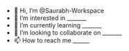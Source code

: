 - 👋 Hi, I’m @Saurabh-Workspace
- 👀 I’m interested in _______
- 🌱 I’m currently learning _______
- 💞️ I’m looking to collaborate on _______
- 📫 How to reach me ______

<!---
Saurabh-Workspace/Saurabh-Workspace is a ✨ special ✨ repository because its `README.md` (this file) appears on your GitHub profile.
You can click the Preview link to take a look at your changes.
--->
